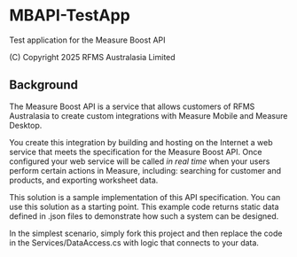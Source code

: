 # MBAPI-TestApp

Test application for the Measure Boost API

(C) Copyright 2025 RFMS Australasia Limited

## Background

The Measure Boost API is a service that allows customers of RFMS Australasia to create custom integrations
with Measure Mobile and Measure Desktop.

You create this integration by building and hosting on the Internet a web service that meets the specification 
for the Measure Boost API. Once configured your web service will be called *in real time* when your users perform
certain actions in Measure, including: searching for customer and products, and exporting worksheet data.

This solution is a sample implementation of this API specification. You can use this solution as a starting
point. This example code returns static data defined in .json files to demonstrate how such a system can be 
designed.

In the simplest scenario, simply fork this project and then replace the code in the Services/DataAccess.cs with
logic that connects to your data. 

